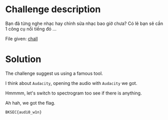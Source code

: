 # Challenge description
Bạn đã từng nghe nhạc hay chỉnh sửa nhạc bao giờ chưa? Có lẽ bạn sẽ cần 1 công cụ nổi tiếng đó ...

File given: [chall](Challenge_files/Audio_baby/chall)
# Solution
The challenge suggest us using a famous tool.

I think about `Audacity`, opening the audio with `Audacity` we got.

Hmmmm, let's switch to spectrogram too see if there is anything.

Ah hah, we got the flag.

```BKSEC{audi0_w1n}```